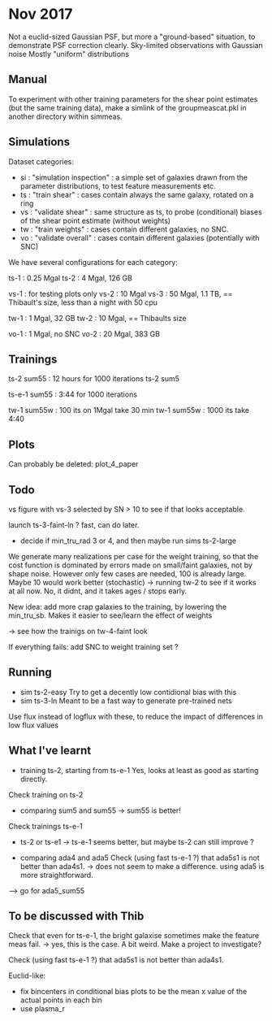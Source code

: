 Nov 2017
========

Not a euclid-sized Gaussian PSF, but more a "ground-based" situation, to demonstrate PSF correction clearly.
Sky-limited observations with Gaussian noise
Mostly "uniform" distributions


Manual
------


To experiment with other training parameters for the shear point estimates (but the same training data), make a simlink of the groupmeascat.pkl in another directory within simmeas.




Simulations
-----------

Dataset categories:

  * si : "simulation inspection" : a simple set of galaxies drawn from the parameter distributions, to test feature measurements etc.
  * ts : "train shear" : cases contain always the same galaxy, rotated on a ring
  * vs : "validate shear" : same structure as ts, to probe (conditional) biases of the shear point estimate (without weights)
  * tw : "train weights" : cases contain different galaxies, no SNC.
  * vo : "validate overall" : cases contain different galaxies (potentially with SNC) 


We have several configurations for each category:


ts-1 : 0.25 Mgal
ts-2 : 4 Mgal, 126 GB

vs-1 : for testing plots only
vs-2 : 10 Mgal
vs-3 : 50 Mgal, 1.1 TB, == Thibault's size, less than a night with 50 cpu


tw-1 : 1 Mgal, 32 GB
tw-2 : 10 Mgal, == Thibaults size

vo-1 : 1 Mgal, no SNC
vo-2 : 20 Mgal, 383 GB



Trainings
---------




ts-2 sum55 : 12 hours for 1000 iterations
ts-2 sum5



ts-e-1 sum55 : 3:44 for 1000 iterations 


tw-1 sum55w : 100 its on 1Mgal take 30 min
tw-1 sum55w : 1000 its take 4:40




Plots
-----



Can probably be deleted:
plot_4_paper


Todo
----


vs figure with vs-3 selected by SN > 10 to see if that looks acceptable.

launch ts-3-faint-ln ? fast, can do later.

- decide if min_tru_rad 3 or 4, and then maybe run sims ts-2-large



We generate many realizations per case for the weight training, so that the cost function is dominated by errors made on small/faint galaxies, not by shape noise.
However only few cases are needed, 100 is already large. Maybe 10 would work better (stochastic)
-> running tw-2 to see if it works at all now. No, it didnt, and it takes ages / stops early.

New idea: add more crap galaxies to the training, by lowering the min_tru_sb.
Makes it easier to see/learn the effect of weights

-> see how the trainigs on tw-4-faint look



If everything fails: add SNC to weight training set ?


Running
-------

	
- sim ts-2-easy
	Try to get a decently low contidional bias with this
- sim ts-3-ln
	Meant to be a fast way to generate pre-trained nets
	
Use flux instead of logflux with these, to reduce the impact of differences in low flux values



What I've learnt
----------------

- training ts-2, starting from ts-e-1
	Yes, looks at least as good as starting directly.

Check training on ts-2
-  comparing sum5 and sum55
-> sum55 is better!

Check trainings ts-e-1
- ts-2 or ts-e1
-> ts-e-1 seems better, but maybe ts-2 can still improve ?


- comparing ada4 and ada5
Check (using fast ts-e-1 ?) that ada5s1 is not better than ada4s1.
-> does not seem to make a difference. using ada5 is more straightforward.


--> go for ada5_sum55



To be discussed with Thib
-------------------------

Check that even for ts-e-1, the bright galaxise sometimes make the feature meas fail.
-> yes, this is the case. A bit weird. Make a project to investigate?

Check (using fast ts-e-1 ?) that ada5s1 is not better than ada4s1.

Euclid-like:
  * fix bincenters in conditional bias plots to be the mean x value of the actual points in each bin
  * use plasma_r





